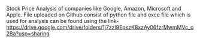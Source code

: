 Stock Price Analysis of companies like Google, Amazon, Microsoft and Apple. File uploaded on Github consist of python file and exce file which is used for analysis can be found using the link-https://drive.google.com/drive/folders/1j7zzl9EpszK8xzAy06fzrMwmMVc_o2Ba?usp=sharing
